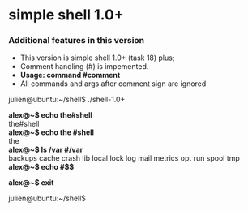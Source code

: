 # simple shell 1.0+

### Additional features in this version
* This version is simple shell 1.0+ (task 18) plus;
* Comment handling (#) is impemented.
* **Usage: command #comment**  
* All commands and args after comment sign are ignored  
 
julien@ubuntu:\~/shell$ ./shell-1.0+  

**alex@~$ echo the#shell**  
the#shell  
**alex@~$ echo the #shell**  
the  
**alex@~$ ls /var #/var**  
backups  cache  crash  lib  local  lock  log  mail  metrics  opt  run  spool  tmp  
**alex@~$ echo #$$**  

**alex@~$ exit**  

julien@ubuntu:\~/shell$  

